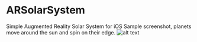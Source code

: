 # ARSolarSystem
Simple Augmented Reality Solar System for iOS
Sample screenshot, planets move around the sun and spin on their edge. 
![alt text](https://github.com/FranciscoBarafani/ARSolarSystem/blob/master/Planets/IMG_8687.PNG)
